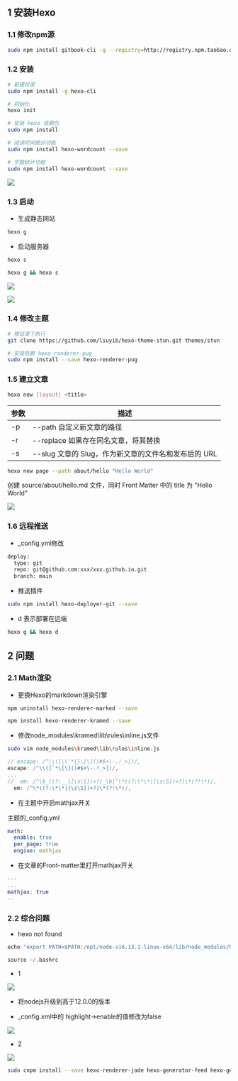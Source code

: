 <!--
 * @Description: 
 * @Version: 1.0
 * @Author: DaLao
 * @Email: dalao_li@163.com
 * @Date: 2021-12-07 00:19:50
 * @LastEditors: dalao
 * @LastEditTime: 2022-04-03 20:41:30
-->

## 1 安装Hexo


### 1.1 修改npm源

```sh
sudo npm install gitbook-cli -g --registry=http://registry.npm.taobao.org 
```


### 1.2 安装

```sh
# 新建目录
sudo npm install -g hexo-cli

# 初始化
hexo init

# 安装 hexo 依赖包
sudo npm install

# 阅读时间统计功能
sudo npm install hexo-wordcount --save

# 字数统计功能
sudo npm install hexo-wordcount --save
```
![](https://cdn.hurra.ltd/img/20211207224409.png)



### 1.3 启动

- 生成静态网站

```sh
hexo g
```

- 启动服务器

```sh
hexo s
```

```sh
hexo g && hexo s
```
![](https://cdn.hurra.ltd/img/20211207231056.png)

![](https://cdn.hurra.ltd/img/20211207231203.png)



### 1.4 修改主题

```sh
# 根目录下执行
git clone https://github.com/liuyib/hexo-theme-stun.git themes/stun

# 安装依赖 hexo-renderer-pug
sudo npm install --save hexo-renderer-pug
```



### 1.5 建立文章

```sh
hexo new [layout] <title>
```

| 参数 | 描述                                                 |
| ---- | ---------------------------------------------------- |
| -p   | --path	自定义新文章的路径                            |
| -r   | --replace	如果存在同名文章，将其替换                 |
| -s   | --slug	文章的 Slug，作为新文章的文件名和发布后的 URL |

```sh
hexo new page --path about/hello "Hello World"
```
创建 source/about/hello.md 文件，同时 Front Matter 中的 title 为 "Hello World"

![](https://cdn.hurra.ltd/img/20211207234206.png)



### 1.6 远程推送

- _config.yml修改
  
```xml
deploy:
  type: git
  repo: git@github.com:xxx/xxx.github.io.git
  branch: main
```

- 推送插件

```sh
sudo npm install hexo-deployer-git --save
```

- d 表示部署在远端

```sh
hexo g && hexo d
```



## 2 问题


### 2.1 Math渲染

- 更换Hexo的markdown渲染引擎

```sh
npm uninstall hexo-renderer-marked --save

npm install hexo-renderer-kramed --save
```

- 修改node_modules\kramed\lib\rules\inline.js文件

```sh
sudo vim node_modules\kramed\lib\rules\inline.js
```

```js
// escape: /^\\([\\`*{}\[\]()#$+\-.!_>])/,
escape: /^\\([`*\[\]()#$+\-.!_>])/,
...
//  em: /^\b_((?:__|[\s\S])+?)_\b|^\*((?:\*\*|[\s\S])+?)\*(?!\*)/,
  em: /^\*((?:\*\*|[\s\S])+?)\*(?!\*)/,
```

- 在主题中开启mathjax开关

主题的_config.yml

```yml
math:
  enable: true
  per_page: true
  engine: mathjax
```

- 在文章的Front-matter里打开mathjax开关

```m
---
...
mathjax: true
--
```



### 2.2 综合问题

- hexo not found 

```py
echo "export PATH=$PATH:/opt/node-v16.13.1-linux-x64/lib/node_modules/hexo-cli/bin" >> ~/.bashrc

source ~/.bashrc
```

- 1

![](https://cdn.hurra.ltd/img/20211207230441.png)


- 将nodejs升级到高于12.0.0的版本

- _config.xml中的 highlight->enable的值修改为false

![](https://cdn.hurra.ltd/img/20211207230948.png)

- 2

![](https://cdn.hurra.ltd/img/20211208001031.png)

```sh
sudo cnpm install --save hexo-renderer-jade hexo-generator-feed hexo-generator-sitemap hexo-browsersync hexo-generator-archive